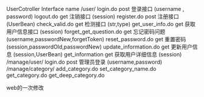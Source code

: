 UserCotroller Interface name
/user/
login.do post 登录接口 (username , password)
logout.do get 注销接口 (session)
register.do post 注册接口 (UserBean)
check_valid.do get 检测接口 (str,type)
get_user_info.do get 获取用户信息接口 (session)
forget_get_question.do get 忘记密码问题 (username,passwordNew,forgetToken)
reset_password.do get 重置密码 (session,passwordOld,passwordNew)
update_information.do get 更新用户信息 (session,UserBean)
get_information get 获取用户详细信息 (session)
/manage/user/
login.do post 管理员登录 (username,password)
/manage/category/
add_category.do
set_category_name.do
get_category.do
get_deep_category.do

web的一次修改